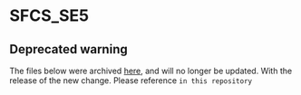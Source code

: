 # SFCS_SE5

## Deprecated warning
The files below were archived [here](https://github.com/leekimmin/SFCS_SE5_ARCHIVED_DATA), and will no longer be updated. With the release of the new change. Please reference `in this repository`
